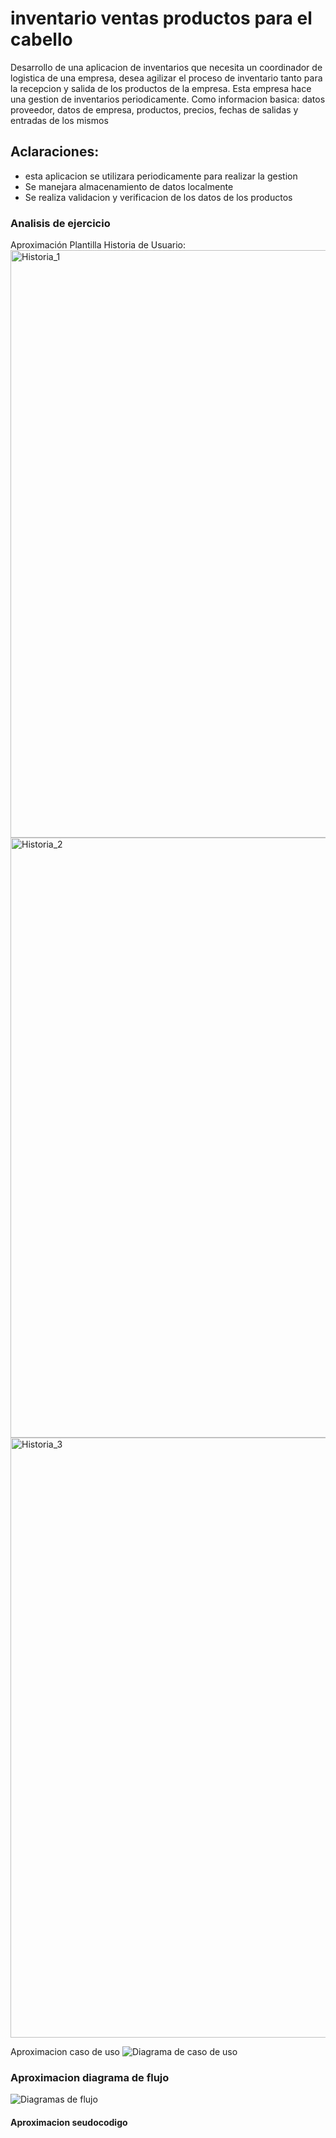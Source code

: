 #   inventario ventas productos para el cabello 
Desarrollo de una aplicacion de inventarios que necesita un coordinador de logistica de una empresa, desea agilizar el proceso de inventario tanto para la recepcion y salida de los productos de la empresa. Esta empresa hace una gestion de inventarios periodicamente. Como informacion basica: datos proveedor, datos de empresa, productos, precios, fechas de salidas y entradas de los mismos 
##  Aclaraciones:
+ esta aplicacion se utilizara periodicamente para realizar la gestion
+ Se manejara almacenamiento de datos localmente
+ Se realiza validacion y verificacion de los datos de los productos 

### Analisis de ejercicio
Aproximación Plantilla Historia de Usuario:
<img width="940" alt="Historia_1" src="https://github.com/Viryi1810/demo.github.io/assets/132966483/0cd943b6-8b58-495d-a7bc-e0b837f35a3f">
<img width="960" alt="Historia_2" src="https://github.com/Viryi1810/demo.github.io/assets/132966483/11c1448a-7913-467f-bcc6-086a195a49b4">
<img width="960" alt="Historia_3" src="https://github.com/Viryi1810/demo.github.io/assets/132966483/08ff2fe7-b577-4a81-9014-f709ae099db3">


Aproximacion caso de uso 
![Diagrama de caso de uso](https://github.com/Viryi1810/demo.github.io/assets/132966483/74baddd1-b34d-49fe-ab35-5233adb8799b)

### Aproximacion diagrama de flujo
![Diagramas de flujo](https://github.com/Viryi1810/demo.github.io/assets/132966483/7351a30e-f26b-4554-a097-b696fc6e8231)

#### Aproximacion seudocodigo

